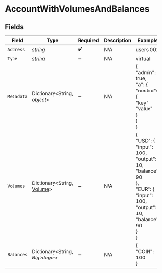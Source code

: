# AccountWithVolumesAndBalances


## Fields

| Field                                                                                                          | Type                                                                                                           | Required                                                                                                       | Description                                                                                                    | Example                                                                                                        |
| -------------------------------------------------------------------------------------------------------------- | -------------------------------------------------------------------------------------------------------------- | -------------------------------------------------------------------------------------------------------------- | -------------------------------------------------------------------------------------------------------------- | -------------------------------------------------------------------------------------------------------------- |
| `Address`                                                                                                      | *string*                                                                                                       | :heavy_check_mark:                                                                                             | N/A                                                                                                            | users:001                                                                                                      |
| `Type`                                                                                                         | *string*                                                                                                       | :heavy_minus_sign:                                                                                             | N/A                                                                                                            | virtual                                                                                                        |
| `Metadata`                                                                                                     | Dictionary<String, *object*>                                                                                   | :heavy_minus_sign:                                                                                             | N/A                                                                                                            | {<br/>"admin": true,<br/>"a": {<br/>"nested": {<br/>"key": "value"<br/>}<br/>}<br/>}                           |
| `Volumes`                                                                                                      | Dictionary<String, [Volume](../../Models/Components/Volume.md)>                                                | :heavy_minus_sign:                                                                                             | N/A                                                                                                            | {<br/>"USD": {<br/>"input": 100,<br/>"output": 10,<br/>"balance": 90<br/>},<br/>"EUR": {<br/>"input": 100,<br/>"output": 10,<br/>"balance": 90<br/>}<br/>} |
| `Balances`                                                                                                     | Dictionary<String, *BigInteger*>                                                                               | :heavy_minus_sign:                                                                                             | N/A                                                                                                            | {<br/>"COIN": 100<br/>}                                                                                        |
